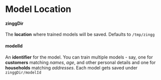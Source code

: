 # Model Location

#### zinggDir

The **location** where trained models will be saved. Defaults to `/tmp/zingg`

#### modelId

An **identifier** for the model. You can train multiple models - say, one for **customers** matching _names_, _age_, and other personal details and one for **households** matching _addresses_. Each model gets saved under `zinggDir/modelId`
